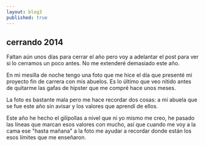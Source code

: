 ```yaml
---
layout: blog3
published: true
---
```


## cerrando 2014

Faltan aún unos días para cerrar el año pero voy a adelantar el post para ver si lo cerramos un poco
antes. No me extenderé demasiado este año.

En mi mesilla de noche tengo una foto que me hice el día que presenté mi proyecto fin de carrera con mis
abuelos. Es lo último que veo nítido antes de quitarme las gafas de hipster que me compré hace unos meses.

La foto es bastante mala pero me hace recordar dos cosas: a mi abuela que se fue este año sin avisar y los
valores que aprendí de ellos.

Este año he hecho el gilipollas a nivel que ni yo mismo me creo, he pasado las líneas que marcan esos
valores con mucho, así que cuando me voy a la cama ese "hasta mañana" a la foto me ayudar a recordar
donde están los esos límites que me enseñaron.









